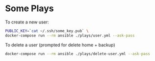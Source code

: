 # Some Plays

To create a new user:

```bash
PUBLIC_KEY=`cat ~/.ssh/some_key.pub` \
docker-compose run --rm ansible ./plays/user.yml --ask-pass
```

To delete a user (prompted for delete home + backup)

```bash
docker-compose run --rm ansible ./plays/delete-user.yml --ask-pass
```
